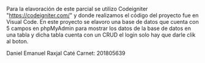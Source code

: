 

Para la elavoración de este parcial se utilizo Codeigniter "https://codeigniter.com/" y donde realizamos el código del proyecto fue en Visual Code.
	En este proyecto se elavoro una base de datos que cuenta con 5 campos en phpMyAdmin para mostrar los datos de la base de datos en una tabla y dicha tabla cuenta con un CRUD el login solo hay que darle clik al boton.

Daniel Emanuel Raxjal Caté
Carnet: 201805639
